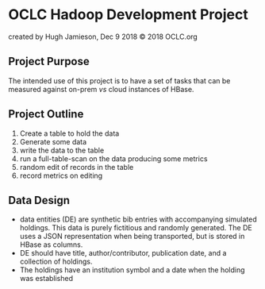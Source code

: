 # OCLC Hadoop Development Project
created by Hugh Jamieson, Dec 9 2018
&copy; 2018 OCLC.org

## Project Purpose
The intended use of this project is to have a set of tasks that can be measured against on-prem _vs_ cloud instances of HBase.

## Project Outline
1. Create a table to hold the data
1. Generate some data
1. write the data to the table
1. run a full-table-scan on the data producing some metrics
1. random edit of records in the table
1. record metrics on editing

## Data Design
* data entities (DE) are synthetic bib entries with accompanying simulated holdings.  This data is purely fictitious and randomly generated.  The DE uses a JSON representation when being transported, but is stored in HBase as columns.
* DE should have title, author/contributor, publication date, and a collection of holdings.  
* The holdings have an institution symbol and a date when the holding was established
